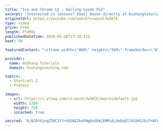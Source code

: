 ```yaml
---
title: "Ice and Chrome LE - Walling Guide PvZ"
excerpt: "Interested in lessons? Email Devon directly at hushangtutorials@outlook.com ------------------------------------------------------------------------------------------------------- Want to support HuShang Tutorials directly? Patreon is a website where you can contribute a monthly donation that will help"
originalUrl: https://youtube.com/watch?v=wxutLYw5KlE
type: video
price: Free
length: PT4M5S
publishedDateTime: 2020-05-28T17:38:21Z
heat: 50

featuredContent: "<iframe width=\"800\" height=\"500\" frameborder=\"0\" src=\"https://www.youtube.com/embed/wxutLYw5KlE\" allow=\"accelerometer; autoplay; encrypted-media; gyroscope; picture-in-picture\" allowfullscreen></iframe>"

provider:
  name: HuShang Tutorials
  domain: hushangcoaching.com

topics:
  - StarCraft 2
  - Protoss

images:
  - url: https://i.ytimg.com/vi/wxutLYw5KlE/maxresdefault.jpg
    width: 1280
    height: 720
    isCached: true

secured: "A/HJDYdjnqZ5MCIYJ+hOSNZZkoPWgKeSEWjEMMsAjUmDq97JkC0HSJbiFnAFgQaV2GSTI9fc40m2RhWRVIcpg/X8igdnIBQaltM8DYeE1myLsJi/BsUQCX8LUxmPfU4P313xQUboz6tl3ARDevVbklO4OIIkEcCyYkstMhMAS3u08QxnIpqeBO4E5NnCcLZkIQsjBpKEeGkenbwjOySqDybidjfYSxYHHtdr71/sb+nUajKxjtDrzJcTQhHaxUbEsOllRCepR8WhEL1SyH0U1A6YF/2BqDhlDVWl2T4QOWj8g7sIuFKM3+eEb6dPeinvtsxuNZB2QZiU007bBxoYRZ/cla3DKM60RI8zBjf2oAOMtCKMnDvYJdxEEShtRvCKfDcndvPv0u+uSXUmq4skWmPbyG/d20eCt3GzALed+Es=;6BSbCZ7G4YELyoKucxDi+A=="
---
```


